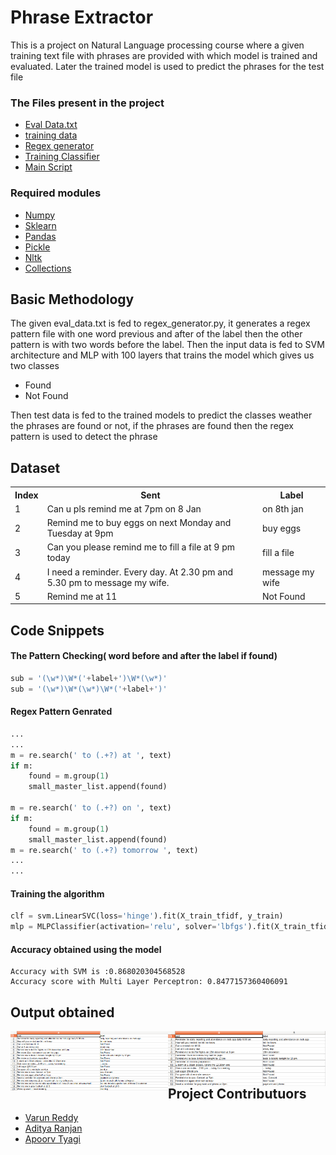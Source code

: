 # Phrase Extractor
This is a project on Natural Language processing course where a given training text file with phrases are provided with which model is trained and evaluated. Later the trained model is used to predict the phrases for the test file

### The Files present in the project

<ul>
    <a href="https://github.com/varunreddy24/phrase_extractor/blob/master/eval_data.txt" target="_blank"><li>Eval Data.txt</li></a>
    <a href="https://github.com/varunreddy24/phrase_extractor/blob/master/training_data.tsv"><li>training data</li></a>
    <a href="https://github.com/varunreddy24/phrase_extractor/blob/master/regex_generator.py"><li>Regex generator</li></a>
    <a href="https://github.com/varunreddy24/phrase_extractor/blob/master/training_classifier.py"><li>Training Classifier</li></a>
    <a href="https://github.com/varunreddy24/phrase_extractor/blob/master/script.ipynb"><li>Main Script</li></a>
</ul>

### Required modules
* [Numpy](https://docs.scipy.org/doc/)
* [Sklearn](https://scikit-learn.org/stable/tutorial/basic/tutorial.html)
* [Pandas](http://pandas.pydata.org/pandas-docs/stable/)
* [Pickle](https://docs.python.org/3/library/pickle.html)
* [Nltk](https://www.nltk.org/)
* [Collections](https://docs.python.org/2/library/collections.html)

## Basic Methodology
The given eval_data.txt is fed to regex_generator.py, it generates a regex pattern file with one word previous and after of the label 
then the other pattern is with two words before the label.
Then the input data is fed to SVM architecture and MLP with 100 layers that trains the model which gives us two classes
<ul>
<li>Found</li>
<li>Not Found</li>
</ul>
Then test data is fed to the trained models to predict the classes weather the phrases are found or not,
if the phrases are found then the regex pattern is used to detect the phrase 

## Dataset

<table style="width:100%">
    <tr>
        <th>Index</th>
        <th>Sent</th>
        <th>Label</th>
    </tr>
    <tr>
        <td>1</td>
        <td>Can u pls remind me at 7pm on 8 Jan</td>
        <td>on 8th jan</td>
    </tr>
    <tr>
        <td>2</td>
        <td>Remind me to buy eggs on next Monday and Tuesday at 9pm</td>
        <td>buy eggs</td>
    </tr>
    <tr>
        <td>3</td>
        <td>Can you please remind me to fill a file at 9 pm today</td>
        <td> fill a file</td>
    </tr>
    <tr>
        <td>4</td>
        <td>I need a reminder. Every day. At 2.30 pm and 5.30 pm to message my wife.</td>
        <td>message my wife</td>
    </tr>
    <tr>
        <td>5</td>
        <td>Remind me at 11</td>
        <td>Not Found</td>
    </tr>
</table>


## Code Snippets

#### The Pattern Checking( word before and after the label if found)
```python
sub = '(\w*)\W*('+label+')\W*(\w*)'
sub = '(\w*)\W*(\w*)\W*('+label+')'
```
#### Regex Pattern Genrated
```python
...
...
m = re.search(' to (.+?) at ', text)
if m:
    found = m.group(1)
    small_master_list.append(found)
    
m = re.search(' to (.+?) on ', text)
if m:
    found = m.group(1)
    small_master_list.append(found)
m = re.search(' to (.+?) tomorrow ', text)
...
...
```

#### Training the algorithm
```python
clf = svm.LinearSVC(loss='hinge').fit(X_train_tfidf, y_train)
mlp = MLPClassifier(activation='relu', solver='lbfgs').fit(X_train_tfidf, y_train)
```
#### Accuracy obtained using the model
```
Accuracy with SVM is :0.868020304568528
Accuracy score with Multi Layer Perceptron: 0.8477157360406091
```

## Output obtained
<div>
    <img src="svm.png" style="width:50%;float:left">
    <img src="mlp.png" style="width:50%;float:right">
</div>

---

## Project Contributuors

* [Varun Reddy](https://www.github.com/varunreddy24)
* [Aditya Ranjan](https://www.github.com/adityaranjan8)
* [Apoorv Tyagi](https://www.github.com/apoorvtyagi)
